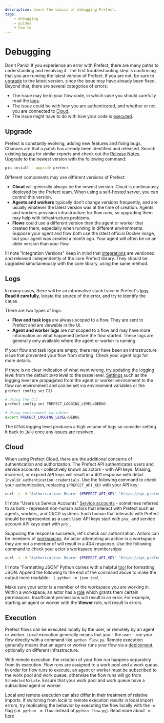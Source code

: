 ```yaml
---
description: Learn the basics of debugging Prefect.
tags:
    - debugging
    - guides
    - how to
---
```


# Debugging

Don't Panic! If you experience an error with Prefect, there are many paths to understanding and resolving it. The first troubleshooting step is confirming that you are running the latest version of Prefect. If you are not, be sure to [upgrade](#upgrade) to the latest version, since the issue may have already been fixed. Beyond that, there are several categories of errors:

* The issue may be in your flow code, in which case you should carefully read the [logs](#logs).
* The issue could be with how you are authenticated, and whether or not you are connected to [Cloud](#cloud).
* The issue might have to do with how your code is [executed](#execution).


## Upgrade

Prefect is constantly evolving, adding new features and fixing bugs. Chances are that a patch has already been identified and released. Search existing [issues](https://github.com/PrefectHQ/prefect/issues) for similar reports and check out the [Release Notes](https://github.com/PrefectHQ/prefect/blob/main/RELEASE-NOTES.md). Upgrade to the newest version with the following command:

```bash
pip install --upgrade prefect
```

Different components may use different versions of Prefect:

* **Cloud** will generally always be the newest version. Cloud is continuously deployed by the Prefect team. When using a self-hosted server, you can control this version.
* **Agents and workers** typically don't change versions frequently, and are usually whatever the latest version was at the time of creation. Agents and workers provision infrastructure for flow runs, so upgrading them may help with infrastructure problems.
* **Flows** could use a different version than the agent or worker that created them, especially when running in different environments. Suppose your agent and flow both use the latest official Docker image, but your agent was created a month ago. Your agent will often be on an older version than your flow.

!!! note "Integration Versions"
    Keep in mind that [integrations](/integrations/) are versioned and released independently of the core Prefect library. They should be upgraded simultaneously with the core library, using the same method.


## Logs

In many cases, there will be an informative stack trace in Prefect's [logs](/concepts/logs/). **Read it carefully**, locate the source of the error, and try to identify the cause.

There are two types of logs:
* **Flow and task logs** are always scoped to a flow. They are sent to Prefect and are viewable in the UI.
* **Agent and worker logs** are not scoped to a flow and may have more information on what happened before the flow started. These logs are generally only available where the agent or worker is running.

If your flow and task logs are empty, there may have been an infrastructure issue that prevented your flow from starting. Check your agent logs for more details.

If there is no clear indication of what went wrong, try updating the logging level from the default `INFO` level to the `DEBUG` level. [Settings](/api-ref/prefect/settings/) such as the logging level are propagated from the agent or worker environment to the flow run environment and can be set via environment variables or the `prefect config set` CLI:

```bash
# Using the CLI
prefect config set PREFECT_LOGGING_LEVEL=DEBUG

# Using environment variables
export PREFECT_LOGGING_LEVEL=DEBUG
```

The `DEBUG` logging level produces a high volume of logs so consider setting it back to `INFO` once any issues are resolved.


## Cloud

When using Prefect Cloud, there are the additional concerns of authentication and authorization. The Prefect API authenticates users and service accounts - collectively known as actors - with API keys. Missing, incorrect, or expired API keys will result in a 401 response with detail `Invalid authentication credentials`. Use the following command to check your authentication, replacing `$PREFECT_API_KEY` with your API key:

```bash
curl -s -H "Authorization: Bearer $PREFECT_API_KEY" "https://api.prefect.cloud/api/me/"
```

!!! note "Users vs Service Accounts"
    [Service accounts](/cloud/users/service-accounts/) - sometimes referred to as bots - represent non-human actors that interact with Prefect such as agents, workers, and CI/CD systems. Each human that interacts with Prefect should be represented as a user. User API keys start with `pnu_` and service account API keys start with `pnb_`.

Supposing the response succeeds, let's check our authorization. Actors can be members of [workspaces](/cloud/workspaces/). An actor attempting an action in a workspace they are not a member of will result in a 404 response. Use the following command to check your actor's workspace memberships:

```bash
curl -s -H "Authorization: Bearer $PREFECT_API_KEY" "https://api.prefect.cloud/api/me/workspaces"
```

!!! note "Formatting JSON"
    Python comes with a helpful [tool](https://docs.python.org/3/library/json.html#module-json.tool) for formatting JSON. Append the following to the end of the command above to make the output more readable: ` | python -m json.tool`

Make sure your actor is a member of the workspace you are working in. Within a workspace, an actor has a [role](/cloud/users/roles/) which grants them certain permissions. Insufficient permissions will result in an error. For example, starting an agent or worker with the __Viewer__ role, will result in errors.


## Execution

Prefect flows can be executed locally by the user, or remotely by an agent or worker. Local execution generally means that you - the user - run your flow directly with a command like `python flow.py`. Remote execution generally means that an agent or worker runs your flow via a [deployment](/concepts/deployments/), optionally on different infrastructure.

With remote execution, the creation of your flow run happens separately from its execution. Flow runs are assigned to a work pool and a work queue. In order for flow runs to execute, an agent or worker must be subscribed to the work pool and work queue, otherwise the flow runs will go from `Scheduled` to `Late`. Ensure that your work pool and work queue have a subscribed agent or worker.

Local and remote execution can also differ in their treatment of relative imports. If switching from local to remote execution results in local import errors, try replicating the behavior by executing the flow locally with the `-m` flag (i.e. `python -m flow` instead of `python flow.py`). Read more about `-m` [here](https://stackoverflow.com/a/62923810).
